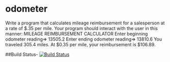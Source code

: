# odometer
Write a program that calculates mileage reimbursement for a salesperson at a rate of $.35 per mile. Your program should interact with the user in this manner: MILEAGE REIMBURSEMENT CALCULATOR Enter beginning odometer reading=> 13505.2 Enter ending odometer reading=> 13810.6 You traveled 305.4 miles. At $0.35 per mile, your reimbursement is $106.89.


##Build Status-
[![Build Status](https://travis-ci.com/veerp7794/odometer.svg?branch=master)](https://travis-ci.com/veerp7794/odometer)
